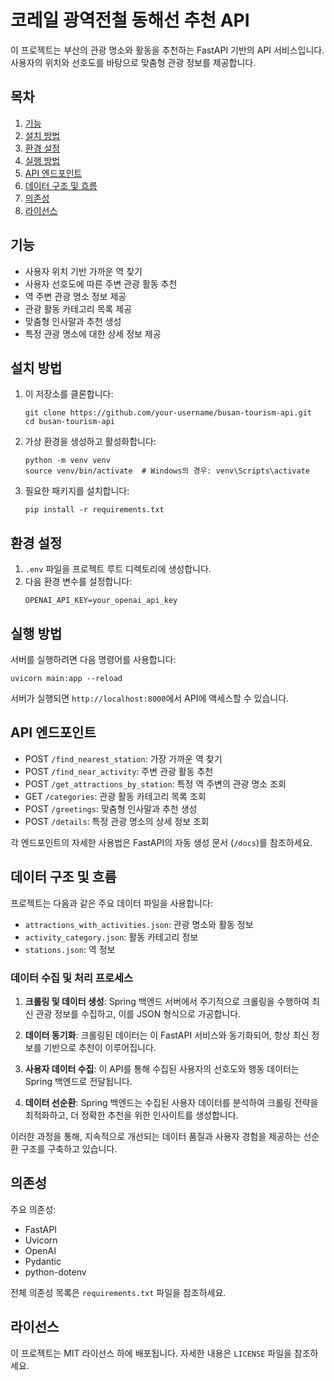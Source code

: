 # 코레일 광역전철 동해선 추천 API

이 프로젝트는 부산의 관광 명소와 활동을 추천하는 FastAPI 기반의 API 서비스입니다. 사용자의 위치와 선호도를 바탕으로 맞춤형 관광 정보를 제공합니다.

## 목차

1. [기능](#기능)
2. [설치 방법](#설치-방법)
3. [환경 설정](#환경-설정)
4. [실행 방법](#실행-방법)
5. [API 엔드포인트](#api-엔드포인트)
6. [데이터 구조 및 흐름](#데이터-구조-및-흐름)
7. [의존성](#의존성)
8. [라이선스](#라이선스)

## 기능

- 사용자 위치 기반 가까운 역 찾기
- 사용자 선호도에 따른 주변 관광 활동 추천
- 역 주변 관광 명소 정보 제공
- 관광 활동 카테고리 목록 제공
- 맞춤형 인사말과 추천 생성
- 특정 관광 명소에 대한 상세 정보 제공

## 설치 방법

1. 이 저장소를 클론합니다:
   ```
   git clone https://github.com/your-username/busan-tourism-api.git
   cd busan-tourism-api
   ```

2. 가상 환경을 생성하고 활성화합니다:
   ```
   python -m venv venv
   source venv/bin/activate  # Windows의 경우: venv\Scripts\activate
   ```

3. 필요한 패키지를 설치합니다:
   ```
   pip install -r requirements.txt
   ```

## 환경 설정

1. `.env` 파일을 프로젝트 루트 디렉토리에 생성합니다.
2. 다음 환경 변수를 설정합니다:
   ```
   OPENAI_API_KEY=your_openai_api_key
   ```

## 실행 방법

서버를 실행하려면 다음 명령어를 사용합니다:

```
uvicorn main:app --reload
```

서버가 실행되면 `http://localhost:8000`에서 API에 액세스할 수 있습니다.

## API 엔드포인트

- POST `/find_nearest_station`: 가장 가까운 역 찾기
- POST `/find_near_activity`: 주변 관광 활동 추천
- POST `/get_attractions_by_station`: 특정 역 주변의 관광 명소 조회
- GET `/categories`: 관광 활동 카테고리 목록 조회
- POST `/greetings`: 맞춤형 인사말과 추천 생성
- POST `/details`: 특정 관광 명소의 상세 정보 조회

각 엔드포인트의 자세한 사용법은 FastAPI의 자동 생성 문서 (`/docs`)를 참조하세요.

## 데이터 구조 및 흐름

프로젝트는 다음과 같은 주요 데이터 파일을 사용합니다:

- `attractions_with_activities.json`: 관광 명소와 활동 정보
- `activity_category.json`: 활동 카테고리 정보
- `stations.json`: 역 정보

### 데이터 수집 및 처리 프로세스

1. **크롤링 및 데이터 생성**: Spring 백엔드 서버에서 주기적으로 크롤링을 수행하여 최신 관광 정보를 수집하고, 이를 JSON 형식으로 가공합니다.

2. **데이터 동기화**: 크롤링된 데이터는 이 FastAPI 서비스와 동기화되어, 항상 최신 정보를 기반으로 추천이 이루어집니다.

3. **사용자 데이터 수집**: 이 API를 통해 수집된 사용자의 선호도와 행동 데이터는 Spring 백엔드로 전달됩니다.

4. **데이터 선순환**: Spring 백엔드는 수집된 사용자 데이터를 분석하여 크롤링 전략을 최적화하고, 더 정확한 추천을 위한 인사이트를 생성합니다.

이러한 과정을 통해, 지속적으로 개선되는 데이터 품질과 사용자 경험을 제공하는 선순환 구조를 구축하고 있습니다.

## 의존성

주요 의존성:

- FastAPI
- Uvicorn
- OpenAI
- Pydantic
- python-dotenv

전체 의존성 목록은 `requirements.txt` 파일을 참조하세요.

## 라이선스

이 프로젝트는 MIT 라이선스 하에 배포됩니다. 자세한 내용은 `LICENSE` 파일을 참조하세요.
